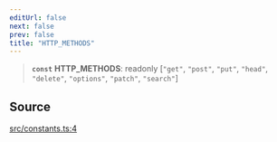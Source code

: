 ```yaml
---
editUrl: false
next: false
prev: false
title: "HTTP_METHODS"
---
```


> **`const`** **HTTP\_METHODS**: readonly [`"get"`, `"post"`, `"put"`, `"head"`, `"delete"`, `"options"`, `"patch"`, `"search"`]

## Source

[src/constants.ts:4](https://github.com/eddienubes/sagetest/blob/e842b4f/src/constants.ts#L4)
